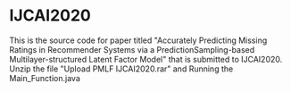 # IJCAI2020
This is the source code for paper titled "Accurately Predicting Missing Ratings in Recommender Systems via a PredictionSampling-based Multilayer-structured Latent Factor Model" that is submitted to IJCAI2020.
Unzip the file "Upload PMLF IJCAI2020.rar" and Running the Main_Function.java
